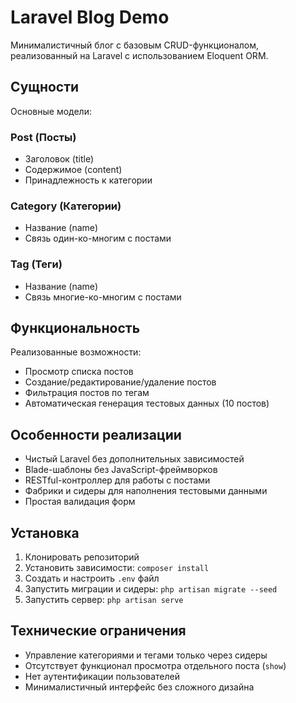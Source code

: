 # Laravel Blog Demo

Минималистичный блог с базовым CRUD-функционалом, реализованный на Laravel с использованием Eloquent ORM.

## Сущности

Основные модели:

### Post (Посты)
- Заголовок (title)
- Содержимое (content)
- Принадлежность к категории

### Category (Категории)
- Название (name)
- Связь один-ко-многим с постами

### Tag (Теги)
- Название (name)
- Связь многие-ко-многим с постами

## Функциональность

Реализованные возможности:
- Просмотр списка постов
- Создание/редактирование/удаление постов
- Фильтрация постов по тегам
- Автоматическая генерация тестовых данных (10 постов)

## Особенности реализации
- Чистый Laravel без дополнительных зависимостей
- Blade-шаблоны без JavaScript-фреймворков
- RESTful-контроллер для работы с постами
- Фабрики и сидеры для наполнения тестовыми данными
- Простая валидация форм

## Установка

1. Клонировать репозиторий
2. Установить зависимости: `composer install`
3. Создать и настроить `.env` файл
4. Запустить миграции и сидеры: `php artisan migrate --seed`
5. Запустить сервер: `php artisan serve`

## Технические ограничения

- Управление категориями и тегами только через сидеры
- Отсутствует функционал просмотра отдельного поста (`show`)
- Нет аутентификации пользователей
- Минималистичный интерфейс без сложного дизайна

